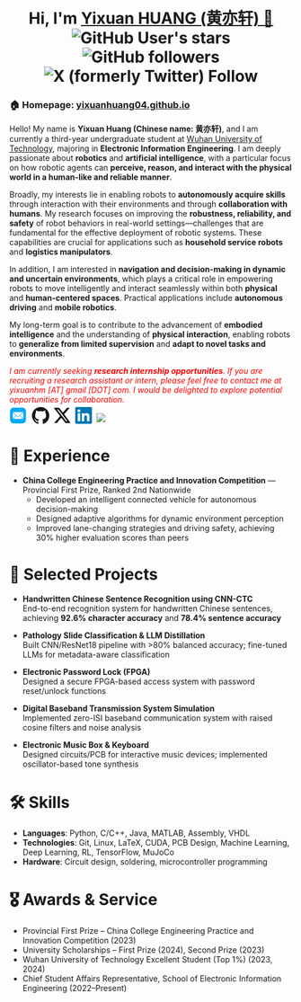 <h1 align="center">
  Hi, I'm <a href="https://yixuanhuang04.github.io" target="_blank">Yixuan HUANG (黄亦轩) 👋</a> <br>
	<img alt="GitHub User's stars" src="https://img.shields.io/github/stars/yixuanhuang04">
	<img alt="GitHub followers" src="https://img.shields.io/github/followers/yixuanhuang04">
  <img alt="X (formerly Twitter) Follow" src="https://img.shields.io/twitter/follow/yixuanhuang_">
</h1>


<h3>🏠 <b>Homepage</b>: <a href="https://yixuanhuang04.github.io" target="_blank">yixuanhuang04.github.io</a></h3>
<p>
Hello! My name is <b>Yixuan Huang (Chinese name: 黄亦轩)</b>, and I am currently a third-year undergraduate student at <a href="https://www.whut.edu.cn/" target="_blank">Wuhan University of Technology</a>, majoring in <b>Electronic Information Engineering</b>. I am deeply passionate about <b>robotics</b> and <b>artificial intelligence</b>, with a particular focus on how robotic agents can <b>perceive, reason, and interact with the physical world in a human-like and reliable manner</b>.

Broadly, my interests lie in enabling robots to <b>autonomously acquire skills</b> through interaction with their environments and through <b>collaboration with humans</b>. My research focuses on improving the <b>robustness, reliability, and safety</b> of robot behaviors in real-world settings—challenges that are fundamental for the effective deployment of robotic systems. These capabilities are crucial for applications such as <b>household service robots</b> and <b>logistics manipulators</b>.

In addition, I am interested in <b>navigation and decision-making in dynamic and uncertain environments</b>, which plays a critical role in empowering robots to move intelligently and interact seamlessly within both <b>physical</b> and <b>human-centered spaces</b>. Practical applications include <b>autonomous driving</b> and <b>mobile robotics</b>.

My long-term goal is to contribute to the advancement of <b>embodied intelligence</b> and the understanding of <b>physical interaction</b>, enabling robots to <b>generalize from limited supervision</b> and <b>adapt to novel tasks and environments</b>.

<i style="color: red; display: inline;">I am currently seeking <b>research internship opportunities</b>. If you are recruiting a research assistant or intern, please feel free to contact me at <i>yixuanhm [AT] gmail [DOT] com</i>. I would be delighted to explore potential opportunities for collaboration.</i>
</p>


<p  style="margin-top: -10px;">
  <a href="mailto:yixuanhm@gmail.com" target="_blank"><img src="./files/icon/email.png" height="32px" style="margin-bottom:-4px"></a>&nbsp;
  <a href="https://github.com/yixuanhuang04" target="_blank"><img src="./files/icon/github_s.jpg" height="30px" style="margin-bottom:-3px"></a>&nbsp;
  <a href="https://x.com/yixuanhuang_" target="_blank"><img src="./files/icon/X_icon.png" height="30px" style="margin-bottom:-3px"></a>&nbsp;
  <a href="https://www.linkedin.com/in/yixuanhuang04/" target="_blank"><img src="./files/icon/LinkedIn.png" height="30px" style="margin-bottom:-3px"></a>&nbsp;
  <a href="https://visitorbadge.io/status?path=https%3A%2F%2Fyixuanhuang.com"><img src="https://api.visitorbadge.io/api/visitors?path=https%3A%2F%2Fyixuanhuang.com&labelColor=%232ccce4&countColor=%230158f9" /></a>
</p>


# 🚀 Experience
* **China College Engineering Practice and Innovation Competition** — Provincial First Prize, Ranked 2nd Nationwide  
  - Developed an intelligent connected vehicle for autonomous decision-making  
  - Designed adaptive algorithms for dynamic environment perception  
  - Improved lane-changing strategies and driving safety, achieving 30% higher evaluation scores than peers  

# 📂 Selected Projects
* **Handwritten Chinese Sentence Recognition using CNN-CTC**  
  End-to-end recognition system for handwritten Chinese sentences, achieving **92.6% character accuracy** and **78.4% sentence accuracy**  

* **Pathology Slide Classification & LLM Distillation**  
  Built CNN/ResNet18 pipeline with >80% balanced accuracy; fine-tuned LLMs for metadata-aware classification  

* **Electronic Password Lock (FPGA)**  
  Designed a secure FPGA-based access system with password reset/unlock functions  

* **Digital Baseband Transmission System Simulation**  
  Implemented zero-ISI baseband communication system with raised cosine filters and noise analysis  

* **Electronic Music Box & Keyboard**  
  Designed circuits/PCB for interactive music devices; implemented oscillator-based tone synthesis  

# 🛠 Skills
- **Languages**: Python, C/C++, Java, MATLAB, Assembly, VHDL  
- **Technologies**: Git, Linux, LaTeX, CUDA, PCB Design, Machine Learning, Deep Learning, RL, TensorFlow, MuJoCo  
- **Hardware**: Circuit design, soldering, microcontroller programming

# 🎖 Awards & Service
- Provincial First Prize – China College Engineering Practice and Innovation Competition (2023)  
- University Scholarships – First Prize (2024), Second Prize (2023)  
- Wuhan University of Technology Excellent Student (Top 1%) (2023, 2024)  
- Chief Student Affairs Representative, School of Electronic Information Engineering (2022–Present)  
